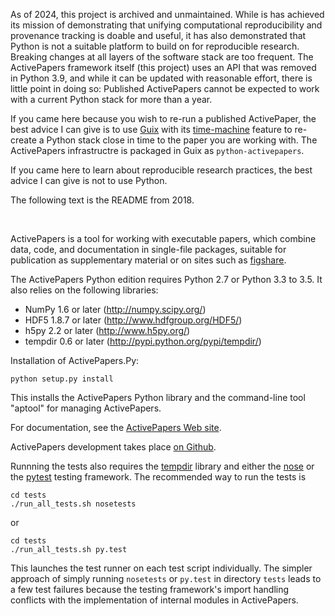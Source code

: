 As of 2024, this project is archived and unmaintained. While is has achieved its
mission of demonstrating that unifying computational reproducibility and
provenance tracking is doable and useful, it has also demonstrated that Python
is not a suitable platform to build on for reproducible research. Breaking
changes at all layers of the software stack are too frequent. The ActivePapers
framework itself (this project) uses an API that was removed in Python 3.9,
and while it can be updated with reasonable effort, there is little point
in doing so: Published ActivePapers cannot be expected to work with a current
Python stack for more than a year.

If you came here because you wish to re-run a published ActivePaper, the best
advice I can give is to use [Guix](https://guix.gnu.org/) with its
[time-machine](https://guix.gnu.org/manual/en/html_node/Invoking-guix-time_002dmachine.html)
feature to re-create a Python stack close in time to the paper you are working with.
The ActivePapers infrastructre is packaged in Guix as `python-activepapers`.

If you came here to learn about reproducible research practices, the best advice
I can give is not to use Python.

The following text is the README from 2018.

<br>

ActivePapers is a tool for working with executable papers, which
combine data, code, and documentation in single-file packages,
suitable for publication as supplementary material or on sites such as
[figshare](http://figshare.com).

The ActivePapers Python edition requires Python 2.7 or Python 3.3 to 3.5.
It also relies on the following libraries:

  - NumPy 1.6 or later (http://numpy.scipy.org/)
  - HDF5 1.8.7 or later (http://www.hdfgroup.org/HDF5/)
  - h5py 2.2 or later (http://www.h5py.org/)
  - tempdir 0.6 or later (http://pypi.python.org/pypi/tempdir/)

Installation of ActivePapers.Py:

    python setup.py install

This installs the ActivePapers Python library and the command-line
tool "aptool" for managing ActivePapers.

For documentation, see the
[ActivePapers Web site](http://www.activepapers.org/python-edition/).

ActivePapers development takes place
[on Github](http://github.com/activepapers/activepapers-python).

Runnning the tests also requires the [tempdir](https://pypi.python.org/pypi/tempdir/) library and either the 
[nose](http://pypi.python.org/pypi/nose/) or the [pytest](http://pytest.org) testing framework. The recommended way to run the tests is

```
cd tests
./run_all_tests.sh nosetests
```
or
```
cd tests
./run_all_tests.sh py.test
```

This launches the test runner on each test script individually. The simpler approach of simply running `nosetests` or `py.test` in directory `tests` leads to a few test failures because the testing framework's import handling conflicts with the implementation of internal modules in ActivePapers.

